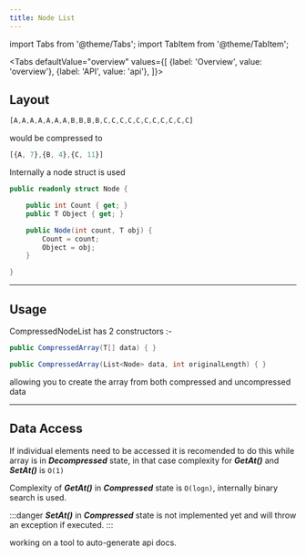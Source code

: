 ```yaml
---
title: Node List
---
```


import Tabs from '@theme/Tabs';
import TabItem from '@theme/TabItem';

<Tabs
  defaultValue="overview"
  values={[
    {label: 'Overview', value: 'overview'},
    {label: 'API', value: 'api'},
  ]}>
<TabItem value="overview">

## Layout

```javascript title="Uncompressed Array"
[A,A,A,A,A,A,A,B,B,B,B,C,C,C,C,C,C,C,C,C,C,C]
```

would be compressed to

```javascript title="CompressedNodeList"
[{A, 7},{B, 4},{C, 11}]
```

Internally a node struct is used

```csharp title="Node"
public readonly struct Node {

    public int Count { get; }
    public T Object { get; }

    public Node(int count, T obj) {
        Count = count;
        Object = obj;
    }

}
```

---

## Usage

CompressedNodeList has 2 constructors :-

```csharp
public CompressedArray(T[] data) { }

public CompressedArray(List<Node> data, int originalLength) { }
```

allowing you to create the array from both compressed and uncompressed data

---

## Data Access

If individual elements need to be accessed it is recomended to do this while array is in ***Decompressed*** state, in that case complexity for ***GetAt()*** and ***SetAt()*** is `O(1)`

Complexity of ***GetAt()*** in ***Compressed*** state is `O(logn)`, internally binary search is used.

:::danger
***SetAt()*** in ***Compressed*** state is not implemented yet and will throw an exception if executed.
:::

</TabItem>
<TabItem value="api">
working on a tool to auto-generate api docs.
</TabItem>
</Tabs>